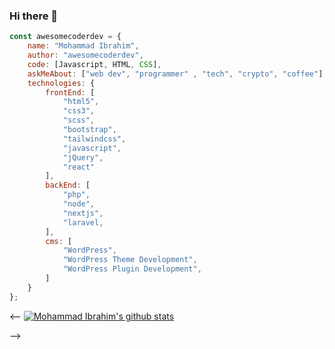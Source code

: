 ### Hi there 👋

```javascript
const awesomecoderdev = {
    name: "Mohammad Ibrahim",
    author: "awesomecoderdev",
    code: [Javascript, HTML, CSS],
    askMeAbout: ["web dev", "programmer" , "tech", "crypto", "coffee"],
    technologies: {
        frontEnd: [
            "html5",
            "css3",
            "scss",
            "bootstrap",
            "tailwindcss",
            "javascript",
            "jQuery",
            "react"
        ],
        backEnd: [
            "php",
            "node",
            "nextjs",
            "laravel,
        ],
        cms: [
            "WordPress",
            "WordPress Theme Development",
            "WordPress Plugin Development",
        ]
    }
};
```

<--
[![Mohammad Ibrahim's github stats](https://github-readme-stats.vercel.app/api?username=awesomecoderdev&include_all_commits=true&count_private=true&show_icons=true&line_height=20&title_color=FFFFFF&icon_color=FFFFFF&text_color=FFFFFF&bg_color=0D1117)](https://github.com/anuraghazra/github-readme-stats)

-->


